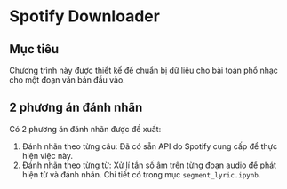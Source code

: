 # Spotify Downloader

## Mục tiêu

Chương trình này được thiết kế để chuẩn bị dữ liệu cho bài toán phổ nhạc cho một đoạn văn bản đầu vào.

## 2 phương án đánh nhãn

Có 2 phương án đánh nhãn được đề xuất:

1. Đánh nhãn theo từng câu: Đã có sẵn API do Spotify cung cấp để thực hiện việc này.
2. Đánh nhãn theo từng từ: Xử lí tần số âm trên từng đoạn audio để phát hiện từ và đánh nhãn. Chi tiết có trong mục `segment_lyric.ipynb`.
